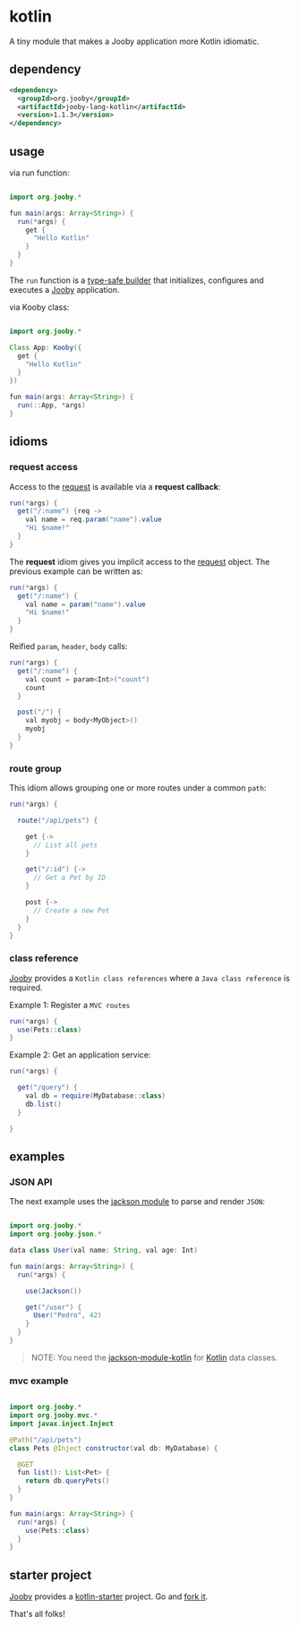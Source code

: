 # kotlin

A tiny module that makes a Jooby application more Kotlin idiomatic.

## dependency

```xml
<dependency>
  <groupId>org.jooby</groupId>
  <artifactId>jooby-lang-kotlin</artifactId>
  <version>1.1.3</version>
</dependency>
```

## usage

via run function:

```java

import org.jooby.*

fun main(args: Array<String>) {
  run(*args) {
    get {
      "Hello Kotlin"
    }
  }
}

```

The `run` function is a [type-safe builder](http://kotlinlang.org/docs/reference/type-safe-builders.html) that initializes, configures and executes a [Jooby](http://jooby.org) application.

via Kooby class:

```java

import org.jooby.*

Class App: Kooby({
  get {
    "Hello Kotlin"
  }
})

fun main(args: Array<String>) {
  run(::App, *args)
}
```

## idioms


### request access

Access to the [request](/apidocs/org/jooby/Request.html) is available via a **request callback**:

```java
run(*args) {
  get("/:name") {req ->
    val name = req.param("name").value
    "Hi $name!"
  }
}
```

The **request** idiom gives you implicit access to the [request](/apidocs/org/jooby/Request.html) object. The previous example can be written as:

```java
run(*args) {
  get("/:name") {
    val name = param("name").value
    "Hi $name!"
  }
}
```

Reified `param`, `header`, `body` calls:

```java
run(*args) {
  get("/:name") {
    val count = param<Int>("count")
    count
  }

  post("/") {
    val myobj = body<MyObject>()
    myobj
  }
}
```

### route group

This idiom allows grouping one or more routes under a common `path`:

```java
run(*args) {

  route("/api/pets") {

    get {-> 
      // List all pets
    }

    get("/:id") {-> 
      // Get a Pet by ID
    }

    post {-> 
      // Create a new Pet
    }
  }
}
```

### class reference

[Jooby](http://jooby.org) provides a `Kotlin class references` where a `Java class reference` is required.

Example 1: Register a `MVC routes`

```java
run(*args) {
  use(Pets::class)
}
```

Example 2: Get an application service:

```java
run(*args) {

  get("/query") {
    val db = require(MyDatabase::class)
    db.list()
  }

}
```

## examples

### JSON API

The next example uses the [jackson module](/doc/jackson) to parse and render `JSON`:

```java

import org.jooby.*
import org.jooby.json.*

data class User(val name: String, val age: Int)

fun main(args: Array<String>) {
  run(*args) {

    use(Jackson())

    get("/user") {
      User("Pedro", 42)
    }
  }
}

```

> NOTE: You need the [jackson-module-kotlin](https://mvnrepository.com/artifact/com.fasterxml.jackson.module/jackson-module-kotlin) for [Kotlin](http://kotlinlang.org/) data classes.

### mvc example

```java

import org.jooby.*
import org.jooby.mvc.*
import javax.inject.Inject

@Path("/api/pets")
class Pets @Inject constructor(val db: MyDatabase) {

  @GET
  fun list(): List<Pet> {
    return db.queryPets()
  }
}

fun main(args: Array<String>) {
  run(*args) {
    use(Pets::class)
  }
}
```

## starter project

[Jooby](http://jooby.org) provides a [kotlin-starter](https://github.com/jooby-project/kotlin-starter) project. Go and [fork it](https://github.com/jooby-project/kotlin-starter).

That's all folks!
